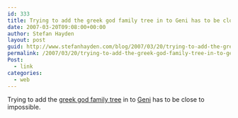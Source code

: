 ```yaml
---
id: 333
title: Trying to add the greek god family tree in to Geni has to be close to impossible.
date: 2007-03-20T09:08:00+00:00
author: Stefan Hayden
layout: post
guid: http://www.stefanhayden.com/blog/2007/03/20/trying-to-add-the-greek-god-family-tree-in-to-geni-has-to-be-close-to-impossible/
permalink: /2007/03/20/trying-to-add-the-greek-god-family-tree-in-to-geni-has-to-be-close-to-impossible/
Post:
  - link
categories:
  - web
---
```

<p>Trying to add the <a href="http://ludios.org/science/greekgods/image">greek god family tree</a> in to <a href="http://www.geni.com/tree/start">Geni</a> has to be close to impossible.
</p>
